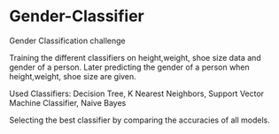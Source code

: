 # Gender-Classifier
Gender Classification challenge

Training the different classifiers on height,weight, shoe size data and gender of a person. Later predicting the gender of a person when height,weight, shoe size are given.

Used Classifiers: Decision Tree, K Nearest Neighbors, Support Vector Machine Classifier, Naive Bayes

Selecting the best classifier by comparing the accuracies of all models.
